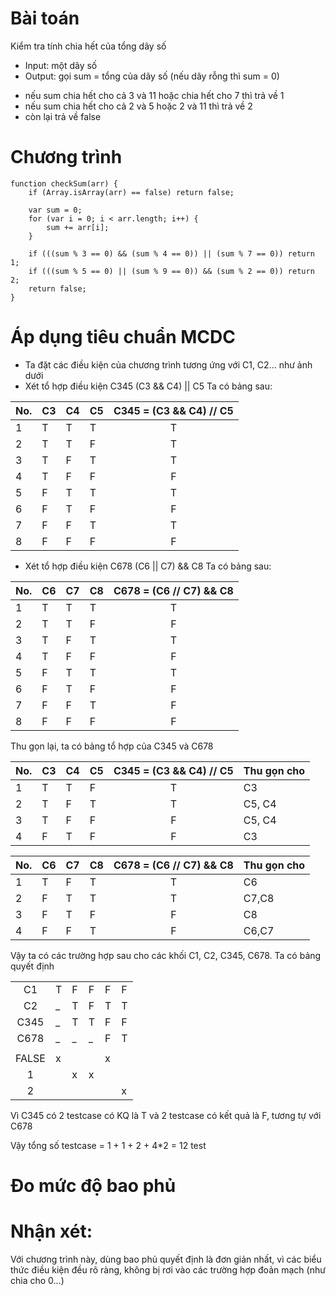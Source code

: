 # Bài toán 
Kiểm tra tính chia hết của tổng dãy số
- Input: một dãy số
- Output: gọi sum = tổng của dãy số (nếu dãy rỗng thì sum = 0)
+ nếu sum chia hết cho cả 3 và 11 hoặc chia hết cho 7 thì trả về 1
+ nếu sum chia hết cho cả 2 và 5 hoặc 2 và 11 thì trả về 2
+ còn lại trả về false

# Chương trình

```
function checkSum(arr) {
	if (Array.isArray(arr) == false) return false;

	var sum = 0;
	for (var i = 0; i < arr.length; i++) {
		sum += arr[i];
	}

	if (((sum % 3 == 0) && (sum % 4 == 0)) || (sum % 7 == 0)) return 1;
	if (((sum % 5 == 0) || (sum % 9 == 0)) && (sum % 2 == 0)) return 2;
	return false;
}
```


# Áp dụng tiêu chuẩn MCDC
- Ta đặt các điều kiện của chương trình tương ứng với C1, C2... như ảnh dưới 
- Xét tổ hợp điều kiện C345 (C3 && C4) || C5
Ta có bảng sau:

|No.| C3 | C4 | C5 | C345 = (C3 && C4) // C5
|---|----|----|----|:--------------------------:
| 1 | T  | T  | T  |           T
| 2 | T  | T  | F  |           T
| 3 | T  | F  | T  |           T
| 4 | T  | F  | F  |           F
| 5 | F  | T  | T  |           T
| 6 | F  | T  | F  |           F
| 7 | F  | F  | T  |           T
| 8 | F  | F  | F  |           F


- Xét tổ hợp điều kiện C678 (C6 || C7) && C8
Ta có bảng sau:

|No.| C6 | C7 | C8 | C678 = (C6 // C7) && C8
|---|----|----|----|:--------------------------:
| 1 | T  | T  | T  |           T
| 2 | T  | T  | F  |           F
| 3 | T  | F  | T  |           T
| 4 | T  | F  | F  |           F
| 5 | F  | T  | T  |           T
| 6 | F  | T  | F  |           F
| 7 | F  | F  | T  |           F
| 8 | F  | F  | F  |           F


Thu gọn lại, ta có bảng tổ hợp của C345 và C678

|No.| C3 | C4 | C5 | C345 = (C3 && C4) // C5	| Thu gọn cho |
|---|----|----|----|:--------------------------:|-------------|
| 1 | T  | T  | F  |           T		| C3	      |
| 2 | T  | F  | T  |           T		| C5, C4      |
| 3 | T  | F  | F  |           F		| C5, C4      |
| 4 | F  | T  | F  |           F		| C3	      |



|No.| C6 | C7 | C8 | C678 = (C6 // C7) && C8	| Thu gọn cho |
|---|----|----|----|:--------------------------:|-------------|
| 1 | T  | F  | T  |           T		| C6	      |
| 2 | F  | T  | T  |           T		| C7,C8       |
| 3 | F  | T  | F  |           F		| C8          |
| 4 | F  | F  | T  |           F		| C6,C7	      |


Vậy ta có các trường hợp sau cho các khối C1, C2, C345, C678. Ta có bảng quyết định

|||||||
|:------:|----|----|----|----|---|
| C1     | T  | F  | F  | F  | F
| C2     | _  | T  | F  | T  | T
| C345   | _  | T  | T  | F  | F
| C678   | _  | _  | _  | F  | T
|||||||
| FALSE  | x  |    |    | x  | 
|  1     |    | x  | x  |    | 
| 2      |    |    |    |    | x

Vì C345 có 2 testcase có KQ là T và 2 testcase có kết quả là F, tương tự với C678

Vậy tổng số testcase = 1 + 1  + 2 + 4*2 = 12 test


# Đo mức độ bao phủ

# Nhận xét:
Với chương trình này, dùng bao phủ quyết định là đơn giản nhất, vì các biểu thức điều kiện đều rõ ràng, không bị rơi vào các trường hợp đoản mạch (như chia cho 0...)